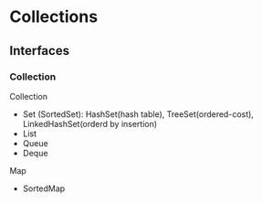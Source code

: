 # Collections

## Interfaces

### Collection
Collection
- Set (SortedSet): HashSet(hash table), TreeSet(ordered-cost), LinkedHashSet(orderd by insertion)
- List
- Queue
- Deque

Map
- SortedMap

